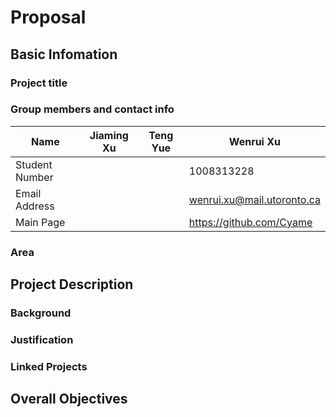 # Proposal

## Basic Infomation

### Project title

### Group members and contact info

| Name           | Jiaming Xu | Teng Yue | Wenrui Xu                  |
| -------------- | ---------- | -------- | -------------------------- |
| Student Number |            |          | 1008313228                 |
| Email Address  |            |          | wenrui.xu@mail.utoronto.ca |
| Main Page      |            |          | https://github.com/Cyame   |



### Area

## Project Description

### Background

### Justification

### Linked Projects

## Overall Objectives
